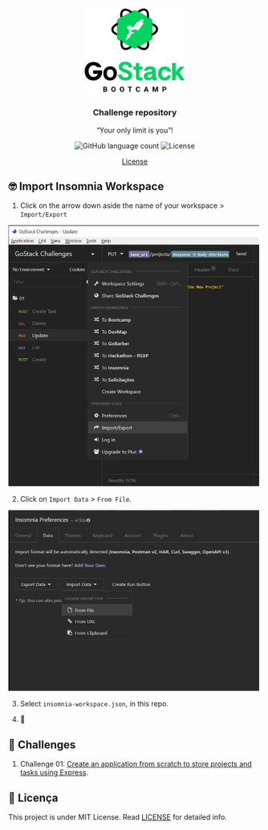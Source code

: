 <h1 align="center">
    <img alt="GoStack" src=".github/bootcamp-header.png" width="200px" />
</h1>

<h3 align="center">
  Challenge repository
</h3>

<p align="center">“Your only limit is you”!</p>

<p align="center">
  <img alt="GitHub language count" src="https://img.shields.io/github/languages/count/vsalbuq/gostack?color=%2304D361">
  <img alt="License" src="https://img.shields.io/badge/license-MIT-%2304D361">
</p>

<p align="center">
  <a href="#memo-licença">License</a>
</p>

## :nerd_face: Import Insomnia Workspace

1. Click on the arrow down aside the name of your workspace > `Import/Export`

<img alt="Import workspace" src=".github/import-workspace.png" width="500px" />

2. Click on `Import Data` > `From File`.

<img alt="Import workspace" src=".github/from-file.png" width="500px" />

3. Select `insomnia-workspace.json`, in this repo.

4. :tada:

## :muscle: Challenges

1. Challenge 01: [Create an application from scratch to store projects and tasks using Express](https://github.com/vsalbuq/gostack/blob/master/challenge-01/index.js).

## :memo: Licença

This project is under MIT License. Read [LICENSE](LICENSE.md) for detailed info.
